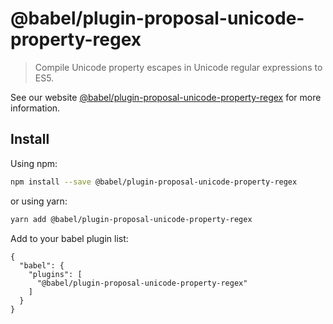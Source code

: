 # @babel/plugin-proposal-unicode-property-regex

> Compile Unicode property escapes in Unicode regular expressions to ES5.

See our website [@babel/plugin-proposal-unicode-property-regex](https://babeljs.io/docs/en/next/babel-plugin-proposal-unicode-property-regex.html) for more information.

## Install

Using npm:

```sh
npm install --save @babel/plugin-proposal-unicode-property-regex
```

or using yarn:

```sh
yarn add @babel/plugin-proposal-unicode-property-regex
```

Add to your babel plugin list:

```
{
  "babel": {
    "plugins": [
      "@babel/plugin-proposal-unicode-property-regex"
    ]
  }
}
```
